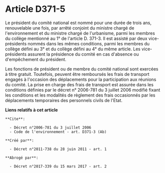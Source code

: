 # Article D371-5

Le président du comité national est nommé pour une durée de trois ans, renouvelable une fois, par arrêté conjoint du ministre
chargé de l'environnement et du ministre chargé de l'urbanisme, parmi les membres du collège mentionné au 1° de l'article D.
371-3. Il est assisté par deux vice-présidents nommés dans les mêmes conditions, parmi les membres du collège défini au 3° et
du collège défini au 4° du même article. Les vice-présidents assurent la présidence du comité en cas d'absence ou
d'empêchement du président. 

Les fonctions de président ou de membre du comité national sont exercées à titre gratuit. Toutefois, peuvent être remboursés
les frais de transport engagés à l'occasion des déplacements pour la participation aux réunions du comité. La prise en charge
des frais de transport est assurée dans les conditions définies par le décret n° 2006-781 du 3 juillet 2006 modifié fixant
les conditions et les modalités de règlement des frais occasionnés par les déplacements temporaires des personnels civils de
l'Etat.

**Liens relatifs à cet article**

	**Cite**:

	  - Décret n°2006-781 du 3 juillet 2006
	  - Code de l'environnement - art. D371-3 (Ab)

	**Créé par**:

	  - Décret n°2011-738 du 28 juin 2011 - art. 1

	**Abrogé par**:

	  - Décret n°2017-339 du 15 mars 2017 - art. 2
